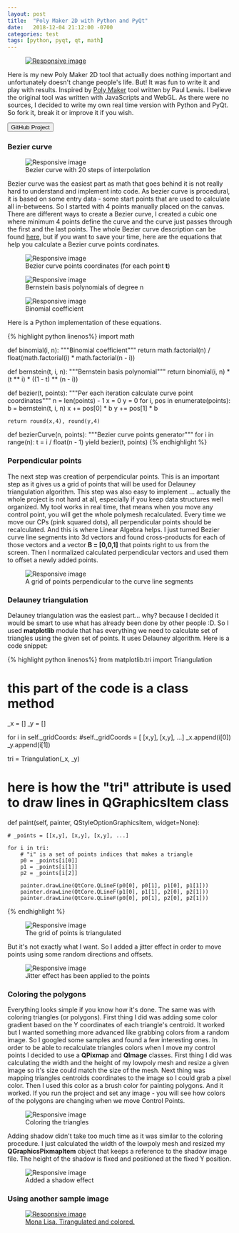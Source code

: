 ```yaml
---
layout: post
title:  "Poly Maker 2D with Python and PyQt"
date:   2018-12-04 21:12:00 -0700
categories: test
tags: [python, pyqt, qt, math]
---
```


<!-- Post Banner -->
<figure class="figure">
  <a href="{{page.url | absolute_url}}">
  <img src="{{ '/assets/img/blog/polyMaker/banner.jpg' | absolute_url }}" class="img-fluid w-100 pb-1" alt="Responsive image">
  </a>
</figure>
 <!--more-->

<p class="pt-4">
  Here is my new Poly Maker 2D tool that actually does nothing important and unfortunately doesn't change people's life. But! It was fun to write it and play with results. Inspired by <a target="_blank" class="text-info" href="http://lab.aerotwist.com/canvas/poly-maker/">Poly Maker</a> tool written by Paul Lewis. I believe the original tool was written with JavaScripts and WebGL. As there were no sources, I decided to write my own real time version with Python and PyQt. So fork it, break it or improve it if you wish.
</p>

<a target = "_blank" href="https://github.com/volodinroman/PyPoly2d">
  <button type="button" class="btn btn-dark">GitHub Project</button>
</a>

<h3 class="mt-5 mb-4">Bezier curve</h3>

<figure class="figure  py-5">
  <img src="{{ '/assets/img/blog/polyMaker/01.jpg' | absolute_url }}" class="img-fluid w-100 pb-1" alt="Responsive image">
  <figcaption class="figure-caption text-center">Bezier curve with 20 steps of interpolation</figcaption>
</figure>

<p>
Bezier curve was the easiest part as math that goes behind it is not really hard to understand and implement into code. As bezier curve is procedural, it is based on some entry data - some start points that are used to calculate all in-betweens. So I started with 4 points manually placed on the canvas. There are different ways to create a Bezier curve, I created a cubic one where minimum 4 points define the curve and the curve just passes through the first and the last points. The whole Bezier curve description can be found  <a target="_blank" class="text-info" href="https://en.wikipedia.org/wiki/B%C3%A9zier_curve">here</a>, but if you want to save your time, here are the equations that help you calculate a Bezier curve points cordinates.
</p>


<figure class="figure text-center py-4" style="display: block;">
  <img src="{{ '/assets/img/blog/polyMaker/01.svg' | absolute_url }}" class="pb-1" alt="Responsive image">
  <figcaption class="figure-caption text-center">Bezier curve points coordinates (for each point <b>t</b>)</figcaption>
</figure>

<figure class="figure text-center py-4" style="display: block;">
  <img src="{{ '/assets/img/blog/polyMaker/02.svg' | absolute_url }}" class="pb-1" alt="Responsive image">
  <figcaption class="figure-caption text-center">Bernstein basis polynomials of degree n</figcaption>
</figure>

<figure class="figure text-center py-4" style="display: block;">
  <img src="{{ '/assets/img/blog/polyMaker/03.svg' | absolute_url }}" class="pb-1" alt="Responsive image">
  <figcaption class="figure-caption text-center">Binomial coefficient</figcaption>
</figure>

<p>
Here is a Python implementation of these equations.
</p>

<div class="py-4">
{% highlight python  linenos%}
import math

def binomial(i, n):
    """Binomial coefficient"""
    return math.factorial(n) / float(math.factorial(i) * math.factorial(n - i))
    
def bernstein(t, i, n):
    """Bernstein basis polynomial"""
    return binomial(i, n) * (t ** i) * ((1 - t) ** (n - i))

def bezier(t, points):
    """Per each iteration calculate curve point coordinates"""
    n = len(points) - 1
    x = 0
    y = 0
    for i, pos in enumerate(points):
        b = bernstein(t, i, n)
        x += pos[0] * b
        y += pos[1] * b
        
    return round(x,4), round(y,4)

def bezierCurve(n, points):
    """Bezier curve points generator"""
    for i in range(n):
        t = i / float(n - 1)
        yield bezier(t, points)
{% endhighlight %}
</div>

<h3 class="my-4">Perpendicular points</h3>

<p>
The next step was creation of perpendicular points. This is an important step as it gives us a grid of points that will be used for Delauney triangulation algorithm. This step was also easy to implement ... actually the whole project is not hard at all, especially if you keep data structures well organized. My tool works in real time, that means when you move any control point, you will get the whole polymesh recalculated. Every time we move our CPs (pink squared dots), all perpendicular points should be recalculated. And this is where Linear Algebra helps. I just turned Bezier curve line segments into 3d vectors and found cross-products for each of those vectors and a vector <b>B = [0,0,1]</b> that points right to us from the screen. Then I normalized calculated perpendicular vectors and used them to offset a newly added points.
</p>

<figure class="figure  py-4">
  <img src="{{ '/assets/img/blog/polyMaker/03.jpg' | absolute_url }}" class="img-fluid w-100 pb-1" alt="Responsive image">
  <figcaption class="figure-caption text-center">A grid of points perpendicular to the curve line segments</figcaption>
</figure>

<h3 class="my-5">Delauney triangulation</h3>

<p>
Delauney triangulation was the easiest part... why? because I decided it would be smart to use what has already been done by other people :D. So I used <b>matplotlib</b> module that has everything we need to calculate set of triangles using the given set of points. It uses Delauney algorithm. Here is a code snippet:
</p>

<div class="py-4">
{% highlight python  linenos%}
from matplotlib.tri import Triangulation

# this part of the code is a class method 
_x = []
_y = []

for i in self._gridCoords: #self._gridCoords = [ [x,y], [x,y], ...]
    _x.append(i[0])
    _y.append(i[1])

tri = Triangulation(_x, _y)

# here is how the "tri" attribute is used to draw lines in QGraphicsItem class
def paint(self, painter, QStyleOptionGraphicsItem, widget=None):

    # _points = [[x,y], [x,y], [x,y], ...]

    for i in tri:
        # "i" is a set of points indices that makes a triangle
        p0 = _points[i[0]] 
        p1 = _points[i[1]]
        p2 = _points[i[2]]

        painter.drawLine(QtCore.QLineF(p0[0], p0[1], p1[0], p1[1]))
        painter.drawLine(QtCore.QLineF(p1[0], p1[1], p2[0], p2[1]))
        painter.drawLine(QtCore.QLineF(p0[0], p0[1], p2[0], p2[1]))

{% endhighlight %}
</div>

<figure class="figure  py-3">
  <img src="{{ '/assets/img/blog/polyMaker/04.jpg' | absolute_url }}" class="img-fluid w-100 pb-1" alt="Responsive image">
  <figcaption class="figure-caption text-center">The grid of points is triangulated</figcaption>
</figure>
    

<p>But it's not exactly what I want. So I added a jitter effect in order to move points using some random directions and offsets.</p>

<figure class="figure  pt-3 pb-5">
  <img src="{{ '/assets/img/blog/polyMaker/05.jpg' | absolute_url }}" class="img-fluid w-100 pb-1" alt="Responsive image">
  <figcaption class="figure-caption text-center">Jitter effect has been applied to the points</figcaption>
</figure>


<h3 class="my-5">Coloring the polygons</h3>

<p>
Everything looks simple if you know how it's done. The same was with coloring triangles (or polygons). First thing I did was adding some color gradient based on the Y coordinates of each triangle's centroid. It worked but I wanted something more advanced like grabbing colors from a random image. So I googled some samples and found a few interesting ones. In order to be able to recalculate triangles colors when I move my control points I decided to use a <b>QPixmap</b> and <b>QImage</b> classes. First thing I did was calculating the width and the height of my lowpoly mesh and resize a given image so it's size could match the size of the mesh. Next thing was mapping triangles centroids coordinates to the image so I could grab a pixel color. Then I used this color as a brush color for painting polygons. And it worked. If you run the project and set any image - you will see how colors of the polygons are changing when we move Control Points.
</p>

<figure class="figure  py-5">
  <img src="{{ '/assets/img/blog/polyMaker/06.jpg' | absolute_url }}" class="img-fluid w-100 pb-1" alt="Responsive image">
  <figcaption class="figure-caption text-center">Coloring the triangles</figcaption>
</figure>

<p>
Adding shadow didn't take too much time as it was similar to the coloring procedure. I just calculated the width of the lowpoly mesh and resized my <b>QGraphicsPixmapItem</b> object that keeps a reference to the shadow image file. The height of the shadow is fixed and positioned at the fixed Y position.
<p>

<figure class="figure  py-5">
  <img src="{{ '/assets/img/blog/polyMaker/07.jpg' | absolute_url }}" class="img-fluid w-100 pb-1" alt="Responsive image">
  <figcaption class="figure-caption text-center">Added a shadow effect</figcaption>
</figure>


<h3 class="py-5">Using another sample image</h3>

  <figure class="figure ">
  <a href="{{page.url | absolute_url}}">
  <img src="{{ '/assets/img/blog/polyMaker/09.jpg' | absolute_url }}" class="img-fluid w-100 pb-1" alt="Responsive image">
  <figcaption class="figure-caption text-center">Mona Lisa. Tirangulated and colored.</figcaption>
  </a>
</figure>




